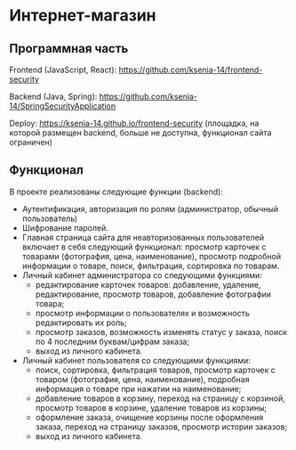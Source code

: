 # Интернет-магазин

## Программная часть
Frontend (JavaScript, React): https://github.com/ksenia-14/frontend-security

Backend (Java, Spring): https://github.com/ksenia-14/SpringSecurityApplication

Deploy: https://ksenia-14.github.io/frontend-security (площадка, на которой размещен backend, больше не доступна, функционал сайта ограничен)

## Функционал
В проекте реализованы следующие функции (backend):
- Аутентификация, авторизация по ролям (администратор, обычный пользователь)
- Шифрование паролей.
- Главная страница сайта для неавторизованных пользователей включает в себя следующий функционал: просмотр карточек с товарами (фотография, цена, наименование), просмотр подробной информации о товаре, поиск, фильтрация, сортировка по товарам.
- Личный кабинет администратора со следующими функциями:
  - редактирование карточек товаров: добавление, удаление, редактирование, просмотр товаров, добавление фотографии товара;
  - просмотр информации о пользователях и возможность редактировать их роль;
  - просмотр заказов, возможность изменять статус у заказа, поиск по 4 последним буквам/цифрам заказа;
  - выход из личного кабинета.
- Личный кабинет пользователя со следующими функциями:
  - поиск, сортировка, фильтрация товаров, просмотр карточек с товаром (фотография, цена, наименование), подробная информация о товаре при нажатии на наименование;
  - добавление товаров в корзину, переход на страницу с корзиной, просмотр товаров в корзине, удаление товаров из корзины;
  - оформление заказа, очищение корзины после оформления заказа, переход на страницу заказов, просмотр истории заказов;
  - выход из личного кабинета.
